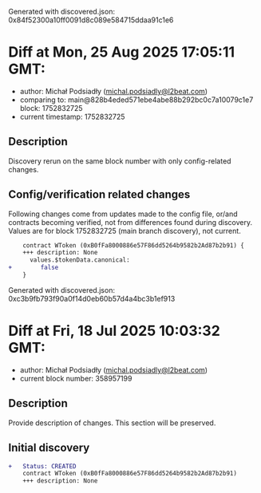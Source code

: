 Generated with discovered.json: 0x84f52300a10ff0091d8c089e584715ddaa91c1e6

# Diff at Mon, 25 Aug 2025 17:05:11 GMT:

- author: Michał Podsiadły (<michal.podsiadly@l2beat.com>)
- comparing to: main@828b4eded571ebe4abe88b292bc0c7a10079c1e7 block: 1752832725
- current timestamp: 1752832725

## Description

Discovery rerun on the same block number with only config-related changes.

## Config/verification related changes

Following changes come from updates made to the config file,
or/and contracts becoming verified, not from differences found during
discovery. Values are for block 1752832725 (main branch discovery), not current.

```diff
    contract WToken (0xB0fFa8000886e57F86dd5264b9582b2Ad87b2b91) {
    +++ description: None
      values.$tokenData.canonical:
+        false
    }
```

Generated with discovered.json: 0xc3b9fb793f90a0f14d0eb60b57d4a4bc3b1ef913

# Diff at Fri, 18 Jul 2025 10:03:32 GMT:

- author: Michał Podsiadły (<michal.podsiadly@l2beat.com>)
- current block number: 358957199

## Description

Provide description of changes. This section will be preserved.

## Initial discovery

```diff
+   Status: CREATED
    contract WToken (0xB0fFa8000886e57F86dd5264b9582b2Ad87b2b91)
    +++ description: None
```
